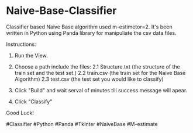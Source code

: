# Naive-Base-Classifier
Classifier based Naive Base algorithm used m-estimetor=2. 
It's been written in Python using Panda library for manipuliate the csv data files. 

Instructions:

1. Run the View.

2. Choose a path include the files: 
  2.1 Structure.txt (the structure of the train set and the test set.)
  2.2 train.csv (the train set for the Naive Base Algorithm)
  2.3 test.csv (the test set you would like to classify)

3. Click "Build" and wait serval of minutes till success message will apear.

4. Click "Classify"

Good Luck!

#Classifier #Python #Panda #TkInter #NaiveBase #M-estimate
